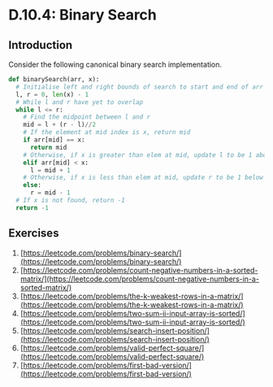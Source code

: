 # D.10.4: Binary Search

## Introduction

Consider the following canonical binary search implementation.

```python
def binarySearch(arr, x):
  # Initialise left and right bounds of search to start and end of arr
  l, r = 0, len(x) - 1
  # While l and r have yet to overlap
  while l <= r:
    # Find the midpoint between l and r
    mid = l + (r - l)//2
    # If the element at mid index is x, return mid
    if arr[mid] == x:
      return mid
    # Otherwise, if x is greater than elem at mid, update l to be 1 above mid
    elif arr[mid] < x:
      l = mid + 1
    # Otherwise, if x is less than elem at mid, update r to be 1 below mid
    else:
      r = mid - 1
  # If x is not found, return -1
  return -1
```

## Exercises

1. [https://leetcode.com/problems/binary-search/](https://leetcode.com/problems/binary-search/)
2. [https://leetcode.com/problems/count-negative-numbers-in-a-sorted-matrix/](https://leetcode.com/problems/count-negative-numbers-in-a-sorted-matrix/)
3. [https://leetcode.com/problems/the-k-weakest-rows-in-a-matrix/](https://leetcode.com/problems/the-k-weakest-rows-in-a-matrix/)
4. [https://leetcode.com/problems/two-sum-ii-input-array-is-sorted/](https://leetcode.com/problems/two-sum-ii-input-array-is-sorted/)
5. [https://leetcode.com/problems/search-insert-position/](https://leetcode.com/problems/search-insert-position/)
6. [https://leetcode.com/problems/valid-perfect-square/](https://leetcode.com/problems/valid-perfect-square/)
7. [https://leetcode.com/problems/first-bad-version/](https://leetcode.com/problems/first-bad-version/)

